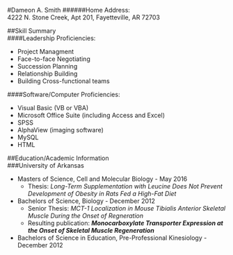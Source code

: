 #Dameon A. Smith
######Home Address:  
4222 N. Stone Creek, Apt 201, Fayetteville, AR 72703  

##Skill Summary  
####Leadership Proficiencies:  
* Project Managment
* Face-to-face Negotiating
* Succession Planning
* Relationship Building
* Building Cross-functional teams  

####Software/Computer Proficiencies:  
* Visual Basic (VB or VBA)
* Microsoft Office Suite (including Access and Excel)
* SPSS
* AlphaView (imaging software)
* MySQL
* HTML  

##Education/Academic Information  
###University of Arkansas
* Masters of Science, Cell and Molecular Biology - May 2016  
  * Thesis: _Long-Term Supplementation with Leucine Does Not Prevent Development of Obesity in Rats Fed a High-Fat Diet_
* Bachelors of Science, Biology - December 2012  
  * Senior Thesis: _MCT-1 Localization in Mouse Tibialis Anterior Skeletal Muscle During the Onset of Regneration_
  * Resulting publication: **_Monocarboxylate Transporter Expression at the Onset of Skeletal Muscle Regeneration_**
* Bachelors of Science in Education, Pre-Professional Kinesiology - December 2012




